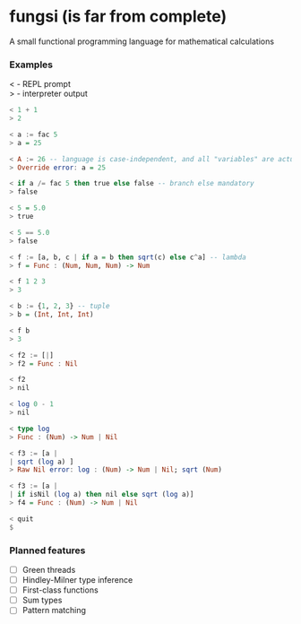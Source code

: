 # fungsi (is far from complete)
A small functional programming language for mathematical calculations


### Examples
< - REPL prompt                                                                 
\> - interpreter output

```haskell
< 1 + 1 
> 2

< a := fac 5
> a = 25

< A := 26 -- language is case-independent, and all "variables" are actually constants
> Override error: a = 25

< if a /= fac 5 then true else false -- branch else mandatory
> false

< 5 = 5.0
> true

< 5 == 5.0
> false

< f := [a, b, c | if a = b then sqrt(c) else с^a] -- lambda
> f = Func : (Num, Num, Num) -> Num

< f 1 2 3
> 3

< b := {1, 2, 3} -- tuple
> b = (Int, Int, Int)

< f b
> 3

< f2 := [|]
> f2 = Func : Nil

< f2
> nil

< log 0 - 1
> nil

< type log
> Func : (Num) -> Num | Nil

< f3 := [a |
| sqrt (log a) ]
> Raw Nil error: log : (Num) -> Num | Nil; sqrt (Num)

< f3 := [a |
| if isNil (log a) then nil else sqrt (log a)]
> f4 = Func : (Num) -> Num | Nil

< quit
$
```

### Planned features
- [ ] Green threads
- [ ] Hindley-Milner type inference
- [ ] First-class functions
- [ ] Sum types
- [ ] Pattern matching
